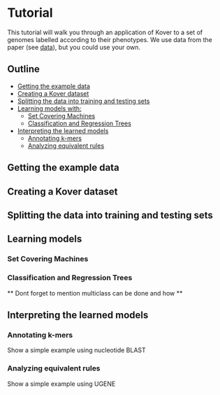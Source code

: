 # Tutorial

This tutorial will walk you through an application of Kover to a set of genomes labelled according to their phenotypes. We use data from the paper (see [data](../data/)), but you could use your own.

## Outline

* [Getting the example data](#getting-the-example-data)
* [Creating a Kover dataset](#creating-a-kover-dataset)
* [Splitting the data into training and testing sets](#splitting-the-data-into-training-and-testing-sets)
* [Learning models with:](#learning-models)
  * [Set Covering Machines](#set-covering-machines)
  * [Classification and Regression Trees](#classification-and-regression-trees)
* [Interpreting the learned models](#interpreting-the-learned-models)
  * [Annotating k-mers](#annotating-k-mers)
  * [Analyzing equivalent rules](#analyzing-equivalent-rules)


## Getting the example data

## Creating a Kover dataset

## Splitting the data into training and testing sets

## Learning models

### Set Covering Machines

### Classification and Regression Trees
** Dont forget to mention multiclass can be done and how **

## Interpreting the learned models

### Annotating k-mers
Show a simple example using nucleotide BLAST

### Analyzing equivalent rules
Show a simple example using UGENE
